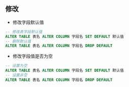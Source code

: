 ## 修改

- 修改字段默认值 
```sql
-- 修改表字段默认值
ALTER TABLE 表名 ALTER COLUMN 字段名 SET DEFAULT 默认值
-- 删除默认值
ALTER TABLE 表名 ALTER COLUMN 字段名 DROP DEFAULT
```

- 修改字段值是否为空
```sql
-- 设置为空
ALTER TABLE 表名 ALTER COLUMN 字段名 SET DEFAULT 默认值
-- 设置非空
ALTER TABLE 表名 ALTER COLUMN 字段名 DROP DEFAULT
```